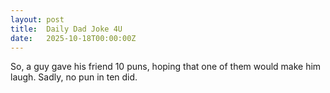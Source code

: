 ```yaml
---
layout: post
title:  Daily Dad Joke 4U
date:   2025-10-18T00:00:00Z
---
```

So, a guy gave his friend 10 puns, hoping that one of them would make him laugh. Sadly, no pun in ten did.
